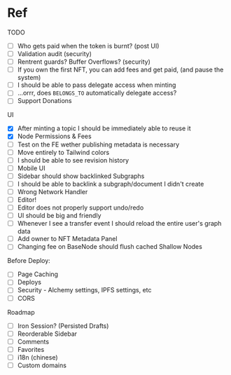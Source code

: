 # Ref

TODO

- [ ] Who gets paid when the token is burnt? (post UI)
- [ ] Validation audit (security)
- [ ] Rentrent guards? Buffer Overflows? (security)
- [ ] If you own the first NFT, you can add fees and get paid, (and pause the system)
- [ ] I should be able to pass delegate access when minting
- [ ] ...orrr, does `BELONGS_TO` automatically delegate access?
- [ ] Support Donations

UI
- [x] After minting a topic I should be immediately able to reuse it
- [x] Node Permissions & Fees
- [ ] Test on the FE wether publishing metadata is necessary
- [ ] Move entirely to Tailwind colors
- [ ] I should be able to see revision history
- [ ] Mobile UI
- [ ] Sidebar should show backlinked Subgraphs
- [ ] I should be able to backlink a subgraph/document I didn't create
- [ ] Wrong Network Handler
- [ ] Editor!
- [ ] Editor does not properly support undo/redo
- [ ] UI should be big and friendly
- [ ] Whenever I see a transfer event I should reload the entire user's graph data
- [ ] Add owner to NFT Metadata Panel
- [ ] Changing fee on BaseNode should flush cached Shallow Nodes

Before Deploy:
- [ ] Page Caching
- [ ] Deploys
- [ ] Security - Alchemy settings, IPFS settings, etc
- [ ] CORS

Roadmap
- [ ] Iron Session? (Persisted Drafts)
- [ ] Reorderable Sidebar
- [ ] Comments
- [ ] Favorites
- [ ] i18n (chinese)
- [ ] Custom domains
